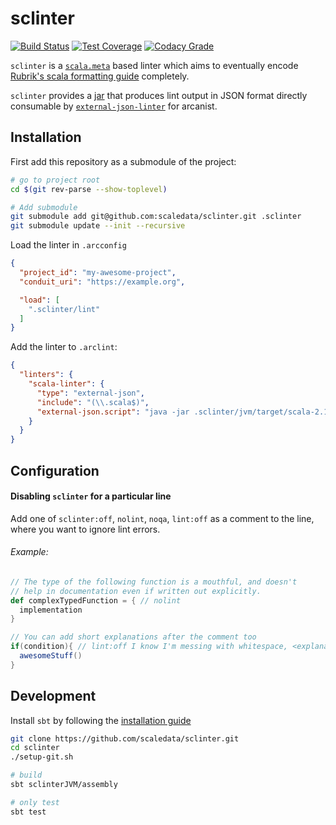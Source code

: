 # sclinter
[![Build Status](https://img.shields.io/travis/scaledata/sclinter.svg)](https://travis-ci.org/scaledata/sclinter)
[![Test Coverage](https://img.shields.io/codecov/c/github/scaledata/sclinter.svg)](https://codecov.io/gh/scaledata/sclinter)
[![Codacy Grade](https://img.shields.io/codacy/grade/b6b3db4f4c1242aea2f9961f781c4307.svg)](https://www.codacy.com/app/sujeet_2/sclinter)

`sclinter` is a [`scala.meta`](http://scalameta.org/) based linter which aims to 
eventually encode [Rubrik's scala formatting guide](https://goo.gl/AjwKBy)
completely.

`sclinter` provides a [jar](jvm/target/scala-2.12/sclinter-assembly-0.1.jar)
that produces lint output in JSON format directly consumable by
[`external-json-linter`](https://github.com/ghc/arcanist-external-json-linter)
for arcanist.

## Installation
First add this repository as a submodule of the project:
```bash
# go to project root
cd $(git rev-parse --show-toplevel)

# Add submodule
git submodule add git@github.com:scaledata/sclinter.git .sclinter
git submodule update --init --recursive
```

Load the linter in `.arcconfig`
```json
{
  "project_id": "my-awesome-project",
  "conduit_uri": "https://example.org",

  "load": [
    ".sclinter/lint"
  ]
}
```

Add the linter to `.arclint`:
```json
{
  "linters": {
    "scala-linter": {
      "type": "external-json",
      "include": "(\\.scala$)",
      "external-json.script": "java -jar .sclinter/jvm/target/scala-2.12/sclinter-assembly-0.1.jar $1"
    }
  }
}
```

## Configuration

#### Disabling `sclinter` for a particular line
Add one of `sclinter:off`, `nolint`, `noqa`, `lint:off` as
a comment to the line, where you want to ignore lint errors.

###### Example:
```scala
// The type of the following function is a mouthful, and doesn't
// help in documentation even if written out explicitly.
def complexTypedFunction = { // nolint
  implementation
}

// You can add short explanations after the comment too
if(condition){ // lint:off I know I'm messing with whitespace, <explanation>.
  awesomeStuff()
}
```

## Development
Install `sbt` by following the
[installation guide](http://www.scala-sbt.org/release/docs/Setup.html)
```bash
git clone https://github.com/scaledata/sclinter.git
cd sclinter
./setup-git.sh

# build
sbt sclinterJVM/assembly

# only test
sbt test
```
